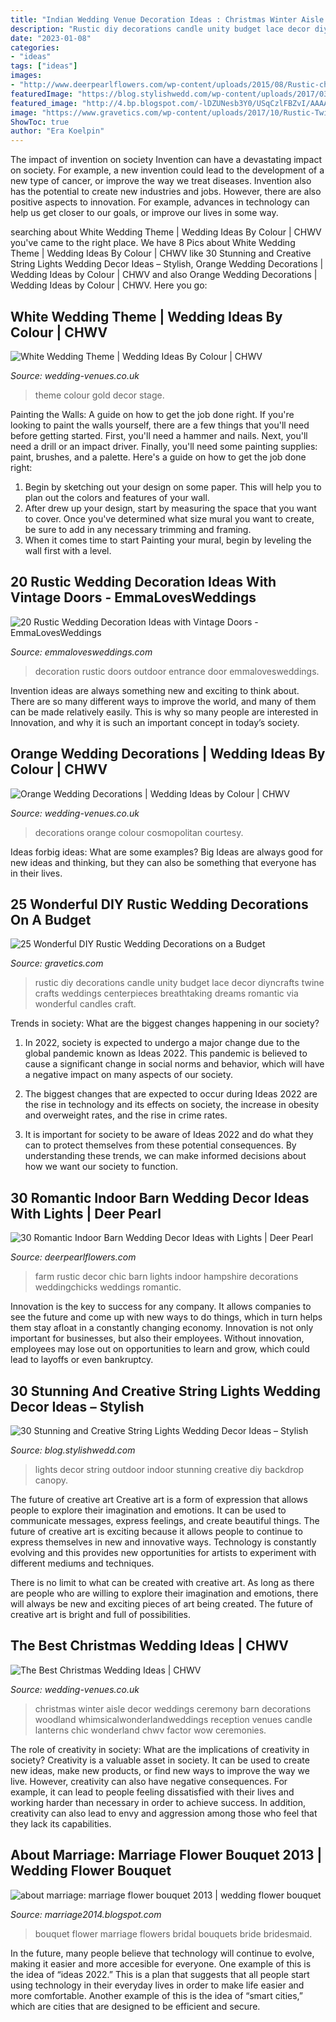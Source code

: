 ```yaml
---
title: "Indian Wedding Venue Decoration Ideas : Christmas Winter Aisle Decor Weddings Ceremony Barn Decorations Woodland Whimsicalwonderlandweddings Reception Venues Candle Lanterns Chic Wonderland Chwv Factor Wow Ceremonies"
description: "Rustic diy decorations candle unity budget lace decor diyncrafts twine crafts weddings centerpieces breathtaking dreams romantic via wonderful candles craft"
date: "2023-01-08"
categories:
- "ideas"
tags: ["ideas"]
images:
- "http://www.deerpearlflowers.com/wp-content/uploads/2015/08/Rustic-chic-farm-wedding-decor-ideas.jpg"
featuredImage: "https://blog.stylishwedd.com/wp-content/uploads/2017/03/DIY-wedding-backdrop-wedding-ideas-for-Ceremony.jpg"
featured_image: "http://4.bp.blogspot.com/-lDZUNesb3Y0/USqCzlFBZvI/AAAAAAAAATY/JFASKLGh9u4/s1600/ideal-bridal-bouquet.jpg"
image: "https://www.gravetics.com/wp-content/uploads/2017/10/Rustic-Twine-And-Lace-Unity-Candle-via-etsy.jpg"
ShowToc: true
author: "Era Koelpin"
---
```



The impact of invention on society
Invention can have a devastating impact on society. For example, a new invention could lead to the development of a new type of cancer, or improve the way we treat diseases. Invention also has the potential to create new industries and jobs. However, there are also positive aspects to innovation. For example, advances in technology can help us get closer to our goals, or improve our lives in some way.

	

		
searching about White Wedding Theme | Wedding Ideas By Colour | CHWV you've came to the right place. We have 8 Pics about White Wedding Theme | Wedding Ideas By Colour | CHWV like 30 Stunning and Creative String Lights Wedding Decor Ideas – Stylish, Orange Wedding Decorations | Wedding Ideas by Colour | CHWV and also Orange Wedding Decorations | Wedding Ideas by Colour | CHWV. Here you go:
		
    
## White Wedding Theme | Wedding Ideas By Colour | CHWV

<img loading=lazy src="https://www.wedding-venues.co.uk/sites/default/files/14-White-wedding-theme-white-gold-decor.jpg" onerror="this.onerror=null;this.src='https://tse2.mm.bing.net/th?id=OIP.wI0yGm9sfEiqQq_4SAxOWwHaK2&amp;pid=15.1';" alt="White Wedding Theme | Wedding Ideas By Colour | CHWV">

_Source: wedding-venues.co.uk_

>theme colour gold decor stage. 

	

Painting the Walls: A guide on how to get the job done right.
If you're looking to paint the walls yourself, there are a few things that you'll need before getting started. First, you'll need a hammer and nails. Next, you'll need a drill or an impact driver. Finally, you'll need some painting supplies: paint, brushes, and a palette. Here's a guide on how to get the job done right: 
1) Begin by sketching out your design on some paper. This will help you to plan out the colors and features of your wall. 
2) After drew up your design, start by measuring the space that you want to cover. Once you've determined what size mural you want to create, be sure to add in any necessary trimming and framing. 
3) When it comes time to start Painting your mural, begin by leveling the wall first with a level.

    
## 20 Rustic Wedding Decoration Ideas With Vintage Doors - EmmaLovesWeddings

<img loading=lazy src="http://emmalovesweddings.com/wp-content/uploads/2018/07/vintage-outdoor-wedding-entrance-decoration-ideas-with-old-door.jpg" onerror="this.onerror=null;this.src='https://tse2.mm.bing.net/th?id=OIP.ZVQUZ4VnZKzjUQqd0BwREQHaLH&amp;pid=15.1';" alt="20 Rustic Wedding Decoration Ideas with Vintage Doors - EmmaLovesWeddings">

_Source: emmalovesweddings.com_

>decoration rustic doors outdoor entrance door emmalovesweddings. 

	

Invention ideas are always something new and exciting to think about. There are so many different ways to improve the world, and many of them can be made relatively easily. This is why so many people are interested in Innovation, and why it is such an important concept in today’s society.

    
## Orange Wedding Decorations | Wedding Ideas By Colour | CHWV

<img loading=lazy src="https://www.wedding-venues.co.uk/sites/default/files/4.fairy-lights-pompoms-cosmopolitan-orange-wedding-decorations-autumn.jpg" onerror="this.onerror=null;this.src='https://tse3.mm.bing.net/th?id=OIP.9s-8KkMtPTKN48Ze9TbHbwHaLH&amp;pid=15.1';" alt="Orange Wedding Decorations | Wedding Ideas by Colour | CHWV">

_Source: wedding-venues.co.uk_

>decorations orange colour cosmopolitan courtesy. 

	

Ideas forbig ideas: What are some examples?
Big Ideas are always good for new ideas and thinking, but they can also be something that everyone has in their lives.

    
## 25 Wonderful DIY Rustic Wedding Decorations On A Budget

<img loading=lazy src="https://www.gravetics.com/wp-content/uploads/2017/10/Rustic-Twine-And-Lace-Unity-Candle-via-etsy.jpg" onerror="this.onerror=null;this.src='https://tse4.mm.bing.net/th?id=OIP.Vc-OBJYYAPuCNHiUmMQHngHaMV&amp;pid=15.1';" alt="25 Wonderful DIY Rustic Wedding Decorations on a Budget">

_Source: gravetics.com_

>rustic diy decorations candle unity budget lace decor diyncrafts twine crafts weddings centerpieces breathtaking dreams romantic via wonderful candles craft. 

	

Trends in society: What are the biggest changes happening in our society?
1. In 2022, society is expected to undergo a major change due to the global pandemic known as Ideas 2022. This pandemic is believed to cause a significant change in social norms and behavior, which will have a negative impact on many aspects of our society.
2. The biggest changes that are expected to occur during Ideas 2022 are the rise in technology and its effects on society, the increase in obesity and overweight rates, and the rise in crime rates.

3. It is important for society to be aware of Ideas 2022 and do what they can to protect themselves from these potential consequences. By understanding these trends, we can make informed decisions about how we want our society to function.

    
## 30 Romantic Indoor Barn Wedding Decor Ideas With Lights | Deer Pearl

<img loading=lazy src="http://www.deerpearlflowers.com/wp-content/uploads/2015/08/Rustic-chic-farm-wedding-decor-ideas.jpg" onerror="this.onerror=null;this.src='https://tse4.mm.bing.net/th?id=OIP.vvSr7yaDxju2ltGT32m9eAHaQD&amp;pid=15.1';" alt="30 Romantic Indoor Barn Wedding Decor Ideas with Lights | Deer Pearl">

_Source: deerpearlflowers.com_

>farm rustic decor chic barn lights indoor hampshire decorations weddingchicks weddings romantic. 

	

Innovation is the key to success for any company. It allows companies to see the future and come up with new ways to do things, which in turn helps them stay afloat in a constantly changing economy. Innovation is not only important for businesses, but also their employees. Without innovation, employees may lose out on opportunities to learn and grow, which could lead to layoffs or even bankruptcy.

    
## 30 Stunning And Creative String Lights Wedding Decor Ideas – Stylish

<img loading=lazy src="https://blog.stylishwedd.com/wp-content/uploads/2017/03/DIY-wedding-backdrop-wedding-ideas-for-Ceremony.jpg" onerror="this.onerror=null;this.src='https://tse4.mm.bing.net/th?id=OIP.GUTzsjzDGtV8Qyte5HokigHaLI&amp;pid=15.1';" alt="30 Stunning and Creative String Lights Wedding Decor Ideas – Stylish">

_Source: blog.stylishwedd.com_

>lights decor string outdoor indoor stunning creative diy backdrop canopy. 

	

The future of creative art
Creative art is a form of expression that allows people to explore their imagination and emotions. It can be used to communicate messages, express feelings, and create beautiful things.
The future of creative art is exciting because it allows people to continue to express themselves in new and innovative ways. Technology is constantly evolving and this provides new opportunities for artists to experiment with different mediums and techniques.

There is no limit to what can be created with creative art. As long as there are people who are willing to explore their imagination and emotions, there will always be new and exciting pieces of art being created. The future of creative art is bright and full of possibilities.

    
## The Best Christmas Wedding Ideas | CHWV

<img loading=lazy src="https://www.wedding-venues.co.uk/sites/default/files/best-christmas-wedding-ideas-HealeyBarnWoodlandDreams.jpg" onerror="this.onerror=null;this.src='https://tse3.mm.bing.net/th?id=OIP.j3OOsUjf9qBHcmqENKLhLAHaLG&amp;pid=15.1';" alt="The Best Christmas Wedding Ideas | CHWV">

_Source: wedding-venues.co.uk_

>christmas winter aisle decor weddings ceremony barn decorations woodland whimsicalwonderlandweddings reception venues candle lanterns chic wonderland chwv factor wow ceremonies. 

	

The role of creativity in society: What are the implications of creativity in society?
Creativity is a valuable asset in society. It can be used to create new ideas, make new products, or find new ways to improve the way we live. However, creativity can also have negative consequences. For example, it can lead to people feeling dissatisfied with their lives and working harder than necessary in order to achieve success. In addition, creativity can also lead to envy and aggression among those who feel that they lack its capabilities.

    
## About Marriage: Marriage Flower Bouquet 2013 | Wedding Flower Bouquet

<img loading=lazy src="http://4.bp.blogspot.com/-lDZUNesb3Y0/USqCzlFBZvI/AAAAAAAAATY/JFASKLGh9u4/s1600/ideal-bridal-bouquet.jpg" onerror="this.onerror=null;this.src='https://tse2.mm.bing.net/th?id=OIP.GXwRO2r99sLGsbaS8aSA7gHaLG&amp;pid=15.1';" alt="about marriage: marriage flower bouquet 2013 | wedding flower bouquet">

_Source: marriage2014.blogspot.com_

>bouquet flower marriage flowers bridal bouquets bride bridesmaid. 

	

In the future, many people believe that technology will continue to evolve, making it easier and more accesible for everyone. One example of this is the idea of “ideas 2022.” This is a plan that suggests that all people start using technology in their everyday lives in order to make life easier and more comfortable. Another example of this is the idea of “smart cities,” which are cities that are designed to be efficient and secure.

